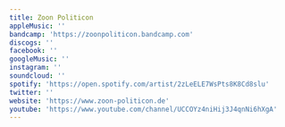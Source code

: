 ```yaml
---
title: Zoon Politicon
appleMusic: ''
bandcamp: 'https://zoonpoliticon.bandcamp.com'
discogs: ''
facebook: ''
googleMusic: ''
instagram: ''
soundcloud: ''
spotify: 'https://open.spotify.com/artist/2zLeELE7WsPts8K8Cd8slu'
twitter: ''
website: 'https://www.zoon-politicon.de'
youtube: 'https://www.youtube.com/channel/UCCOYz4niHij3J4qnNi6hXgA'
---
```

